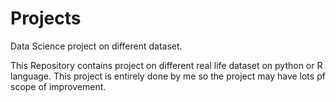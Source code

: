 # Projects
Data Science project on different dataset.

This Repository contains project on different real life dataset on python or R language. This project is entirely done by me so the project may have lots pf scope of improvement.
